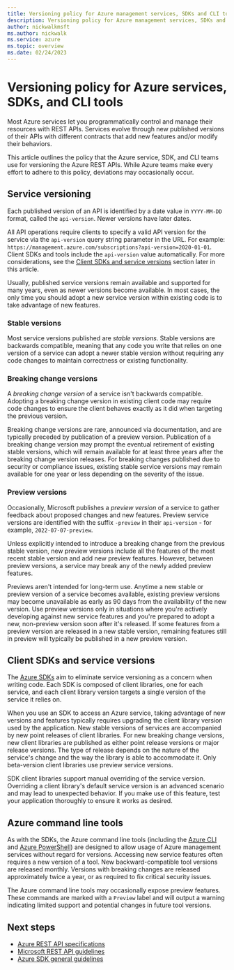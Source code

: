 ```yaml
---
title: Versioning policy for Azure management services, SDKs and CLI tools
description: Versioning policy for Azure management services, SDKs and CLI tools
author: nickwalkmsft
ms.author: nickwalk
ms.service: azure
ms.topic: overview
ms.date: 02/24/2023
---
```


# Versioning policy for Azure services, SDKs, and CLI tools

Most Azure services let you programmatically control and manage their resources with REST APIs. Services evolve through new published versions of their APIs with different contracts that add new features and/or modify their behaviors.

This article outlines the policy that the Azure service, SDK, and CLI teams use for versioning the Azure REST APIs. While Azure teams make every effort to adhere to this policy, deviations may occasionally occur.

## Service versioning

Each published version of an API is identified by a date value in `YYYY-MM-DD` format, called the `api-version`. Newer versions have later dates.

All API operations require clients to specify a valid API version for the service via the `api-version` query string parameter in the URL. For example: `https://management.azure.com/subscriptions?api-version=2020-01-01`. Client SDKs and tools include the `api-version` value automatically. For more considerations, see the [Client SDKs and service versions](#client-sdks-and-service-versions) section later in this article.

Usually, published service versions remain available and supported for many years, even as newer versions become available. In most cases, the only time you should adopt a new service version within existing code is to take advantage of new features.

### Stable versions

Most service versions published are *stable versions*. Stable versions are backwards compatible, meaning that any code you write that relies on one version of a service can adopt a newer stable version without requiring any code changes to maintain correctness or existing functionality.

### Breaking change versions

A *breaking change version* of a service isn't backwards compatible. Adopting a breaking change version in existing client code may require code changes to ensure the client behaves exactly as it did when targeting the previous version.

Breaking change versions are rare, announced via documentation, and are typically preceded by publication of a preview version. Publication of a breaking change version may prompt the eventual retirement of existing stable versions, which will remain available for at least three years after the breaking change version releases. For breaking changes published due to security or compliance issues, existing stable service versions may remain available for one year or less depending on the severity of the issue.

### Preview versions

Occasionally, Microsoft publishes a *preview version* of a service to gather feedback about proposed changes and new features. Preview service versions are identified with the suffix `-preview` in their `api-version` - for example, `2022-07-07-preview`.

Unless explicitly intended to introduce a breaking change from the previous stable version, new preview versions include all the features of the most recent stable version and add new preview features. However, between preview versions, a service may break any of the newly added preview features.

Previews aren't intended for long-term use. Anytime a new stable or preview version of a service becomes available, existing preview versions may become unavailable as early as 90 days from the availability of the new version. Use preview versions only in situations where you're actively developing against new service features and you're prepared to adopt a new, non-preview version soon after it's released. If some features from a preview version are released in a new stable version, remaining features still in preview will typically be published in a new preview version.

## Client SDKs and service versions

The [Azure SDKs](https://azure.github.io/azure-sdk/releases/latest/) aim to eliminate service versioning as a concern when writing code. Each SDK is composed of client libraries, one for each service, and each client library version targets a single version of the service it relies on.

When you use an SDK to access an Azure service, taking advantage of new versions and features typically requires upgrading the client library version used by the application. New stable versions of services are accompanied by new point releases of client libraries. For new breaking change versions, new client libraries are published as either point release versions or major release versions. The type of release depends on the nature of the service's change and the way the library is able to accommodate it. Only beta-version client libraries use preview service versions.

SDK client libraries support manual overriding of the service version. Overriding a client library's default service version is an advanced scenario and may lead to unexpected behavior. If you make use of this feature, test your application thoroughly to ensure it works as desired.

## Azure command line tools

As with the SDKs, the Azure command line tools (including the [Azure CLI](/cli/azure/) and [Azure PowerShell](/powershell/azure/)) are designed to allow usage of Azure management services without regard for versions. Accessing new service features often requires a new version of a tool. New backward-compatible tool versions are released monthly. Versions with breaking changes are released approximately twice a year, or as required to fix critical security issues.

The Azure command line tools may occasionally expose preview features. These commands are marked with a `Preview` label and will output a warning indicating limited support and potential changes in future tool versions.

## Next steps

- [Azure REST API specifications](https://github.com/Azure/azure-rest-api-specs)
- [Microsoft REST API guidelines](https://github.com/microsoft/api-guidelines)
- [Azure SDK general guidelines](https://azure.github.io/azure-sdk/general_introduction.html)
